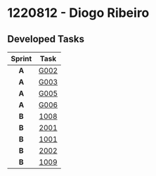 # 1220812 - Diogo Ribeiro
## Developed Tasks

| Sprint |                     Task                      |
|:------:|:---------------------------------------------:|
| **A**  |          [G002](..%2FSprintA%2FG002)          |
| **A**  |          [G003](..%2FSprintA%2FG003)          |
| **A**  |          [G005](..%2FSprintA%2FG005)          |
| **A**  |          [G006](..%2FSprintA%2FG006)          |
| **B**  | [1008](SprintB%2Fdeploy-and-configure-plugin) |
| **B**  |          [2001](..%2FSCOMP%2F2001)         |
| **B**  |          [1001](SprintB%2Fregister-a-customer)          |
| **B**  |          [2002](SprintB%2Fregister-an-application)         |
| **B**  |          [1009](SprintB%2Fselect-the-requirements-specification)        |